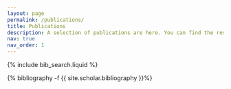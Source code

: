 ```yaml
---
layout: page
permalink: /publications/
title: Publications
description: A selection of publications are here. You can find the rest on google scholar (Link on main page). 
nav: true
nav_order: 1
---
```


<!-- _pages/publications.md -->

<!-- Bibsearch Feature -->

{% include bib_search.liquid %}

<div class="publications">

{% bibliography -f {{ site.scholar.bibliography }}%}

</div>
